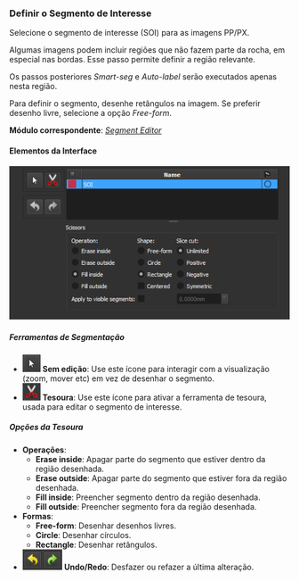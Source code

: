 ### Definir o Segmento de Interesse

Selecione o segmento de interesse (SOI) para as imagens PP/PX.

Algumas imagens podem incluir regiões que não fazem parte da rocha, em especial nas bordas. Esse passo permite definir a região relevante.

Os passos posteriores *Smart-seg* e *Auto-label* serão executados apenas nesta região.

Para definir o segmento, desenhe retângulos na imagem. Se preferir desenho livre, selecione a opção *Free-form*.

**Módulo correspondente**: *[Segment Editor](./SegmentEditor.md)*

#### Elementos da Interface

![Definir o Segmento de Interesse](../assets/images/PNMFlowSoi.png)

##### Ferramentas de Segmentação

- ![](../assets/images/PNMFlowNoEditing.png) **Sem edição**: Use este ícone para interagir com a visualização (zoom, mover etc) em vez de desenhar o segmento.
- ![](../assets/images/PNMFlowScissors.png) **Tesoura**: Use este ícone para ativar a ferramenta de tesoura, usada para editar o segmento de interesse.

##### Opções da Tesoura

- **Operações**:
    - **Erase inside**: Apagar parte do segmento que estiver dentro da região desenhada.
    - **Erase outside**: Apagar parte do segmento que estiver fora da região desenhada.
    - **Fill inside**: Preencher segmento dentro da região desenhada.
    - **Fill outside**: Preencher segmento fora da região desenhada.
- **Formas**:
    - **Free-form**: Desenhar desenhos livres.
    - **Circle**: Desenhar círculos.
    - **Rectangle**: Desenhar retângulos.
- ![](../assets/images/PNMFlowUndoRedo.png) **Undo/Redo**: Desfazer ou refazer a última alteração.
